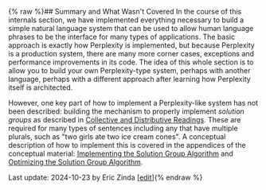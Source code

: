 {% raw %}## Summary and What Wasn't Covered
In the course of this internals section, we have implemented everything necessary to build a simple natural language system that can be used to allow human language phrases to be the interface for many types of applications.  The basic approach is exactly how Perplexity is implemented, but because Perplexity is a production system, there are many more corner cases, exceptions and performance improvements in its code. The idea of this whole section is to allow you to build your own Perplexity-type system, perhaps with another language, perhaps with a different approach after learning how Perplexity itself is architected.

However, one key part of how to implement a Perplexity-like system has not been described: building the mechanism to properly implement *solution groups* as described in [Collective and Distributive Readings](https://blog.inductorsoftware.com/Perplexity/home/devcon/devcon0030MRSSolverSolutionGroups). These are required for many types of sentences including any that have multiple plurals, such as "two girls ate two ice cream cones". A conceptual description of how to implement this is covered in the appendices of the conceptual material: [Implementing the Solution Group Algorithm](https://blog.inductorsoftware.com/Perplexity/home/devcon/devcon0040MRSSolverSolutionGroupsAlgorithm) and [Optimizing the Solution Group Algorithm](https://blog.inductorsoftware.com/Perplexity/home/devcon/devcon0050MRSSolverSolutionCombinations).


Last update: 2024-10-23 by Eric Zinda [[edit](https://github.com/EricZinda/Perplexity/edit/main/docs/pxint/pxint0230Summary.md)]{% endraw %}
